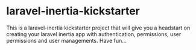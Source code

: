 # laravel-inertia-kickstarter
This is a laravel-inertia kickstarter project that will give you a headstart on creating your laravel inertia app with authentication, permissions, user permissions and user managements. Have fun...
